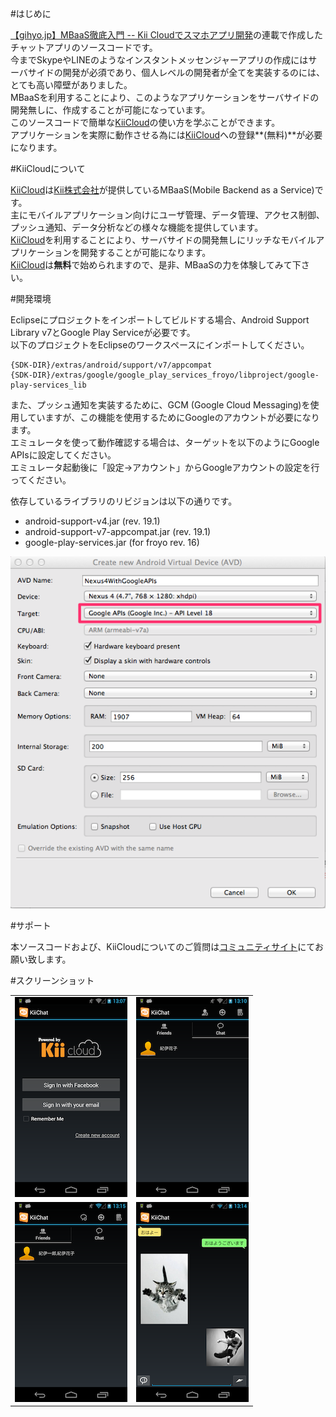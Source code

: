 #はじめに

[【gihyo.jp】MBaaS徹底入門 -- Kii Cloudでスマホアプリ開発](http://gihyo.jp/dev/serial/01/mbaas)の連載で作成したチャットアプリのソースコードです。  
今までSkypeやLINEのようなインスタントメッセンジャーアプリの作成にはサーバサイドの開発が必須であり、個人レベルの開発者が全てを実装するのには、とても高い障壁がありました。  
MBaaSを利用することにより、このようなアプリケーションをサーバサイドの開発無しに、作成することが可能になっています。  
このソースコードで簡単な[KiiCloud](https://developer.kii.com/?locale=jp)の使い方を学ぶことができます。  
アプリケーションを実際に動作させる為には[KiiCloud](https://developer.kii.com/?locale=jp)への登録**(無料)**が必要になります。

#KiiCloudについて

[KiiCloud](https://developer.kii.com/?locale=jp)は[Kii株式会社](http://jp.kii.com/)が提供しているMBaaS(Mobile Backend as a Service)です。  
主にモバイルアプリケーション向けにユーザ管理、データ管理、アクセス制御、プッシュ通知、データ分析などの様々な機能を提供しています。  
[KiiCloud](https://developer.kii.com/?locale=jp)を利用することにより、サーバサイドの開発無しにリッチなモバイルアプリケーションを開発することが可能になります。  
[KiiCloud](https://developer.kii.com/?locale=jp)は**無料**で始められますので、是非、MBaaSの力を体験してみて下さい。


#開発環境

Eclipseにプロジェクトをインポートしてビルドする場合、Android Support Library v7とGoogle Play Serviceが必要です。  
以下のプロジェクトをEclipseのワークスペースにインポートしてください。

    {SDK-DIR}/extras/android/support/v7/appcompat
    {SDK-DIR}/extras/google/google_play_services_froyo/libproject/google-play-services_lib

また、プッシュ通知を実装するために、GCM (Google Cloud Messaging)を使用していますが、この機能を使用するためにGoogleのアカウントが必要になります。  
エミュレータを使って動作確認する場合は、ターゲットを以下のようにGoogle APIsに設定してください。  
エミュレータ起動後に「設定->アカウント」からGoogleアカウントの設定を行ってください。  

依存しているライブラリのリビジョンは以下の通りです。  

- android-support-v4.jar (rev. 19.1)
- android-support-v7-appcompat.jar (rev. 19.1)
- google-play-services.jar (for froyo rev. 16)


<img src="screenshots/05.png">


#サポート

本ソースコードおよび、KiiCloudについてのご質問は[コミュニティサイト](http://community-jp.kii.com/)にてお願い致します。


#スクリーンショット

<table border="0">
  <tr>
    <td><img src="screenshots/01.png"></td>
    <td><img src="screenshots/02.png"></td>
  </tr>
  <tr>
    <td><img src="screenshots/03.png"></td>
    <td><img src="screenshots/04.png"></td>
  </tr>
</talbe>


